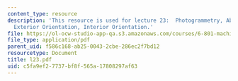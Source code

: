```yaml
---
content_type: resource
description: 'This resource is used for lecture 23:  Photogrammetry, Absolute Orientation,
  Exterior Orientation, Interior Orientation.'
file: https://ol-ocw-studio-app-qa.s3.amazonaws.com/courses/6-801-machine-vision-fall-2004/c5fa9ef27737bf8f565a17808297af63_l23.pdf
file_type: application/pdf
parent_uid: f586c168-ab25-0043-2cbe-286ec2f7bd12
resourcetype: Document
title: l23.pdf
uid: c5fa9ef2-7737-bf8f-565a-17808297af63
---
```

